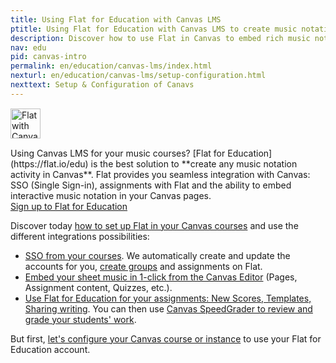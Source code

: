 ```yaml
---
title: Using Flat for Education with Canvas LMS
ptitle: Using Flat for Education with Canvas LMS to create music notation assignments
description: Discover how to use Flat in Canvas to embed rich music notation in your Canvas pages, create seamless assignments from music theory to music compsition in your favorite LMS.
nav: edu
pid: canvas-intro
permalink: en/education/canvas-lms/index.html
nexturl: en/education/canvas-lms/setup-configuration.html
nexttext: Setup & Configuration of Canavs
---
```


<div class="fll" style="margin: 15px 15px 15px 0"><img src="https://flat.io/img/icons/product/canvas.svg" alt="Flat with Canvas LMS" style="width: 48px;height:48px;border:0"></div>
Using Canvas LMS for your music courses? [Flat for Education](https://flat.io/edu) is the best solution to **create any music notation activity in Canvas**. Flat provides you seamless integration with Canvas: SSO (Single Sign-in), assignments with Flat and the ability to embed interactive music notation in your Canvas pages.

<div class="btn-cta-wrapper"><a href="https://flat.io/edu/signup?ref=help-canvas" class="btn-cta-site">Sign up to Flat for Education</a></div>

Discover today [how to set up Flat in your Canvas courses](/help/en/education/canvas-lms/setup-configuration.html) and use the different integrations possibilities:

* [SSO from your courses](/help/en/education/canvas-lms/sso.html). We automatically create and update the accounts for you, [create groups](/help/en/education/canvas-lms/sso.html#automatic-classes-creation-on-flat) and assignments on Flat.
* [Embed your sheet music in 1-click from the Canvas Editor](/help/en/education/canvas-lms/embed.html) (Pages, Assignment content, Quizzes, etc.).
* [Use Flat for Education for your assignments: New Scores, Templates, Sharing writing](/help/en/education/canvas-lms/assignments.html). You can then use [Canvas SpeedGrader to review and grade your students' work](/help/en/education/canvas-lms/assignments.html#review-submissions-with-speedgrader).

But first, [let's configure your Canvas course or instance](/help/en/education/canvas-lms/setup-configuration.html) to use your Flat for Education account.
